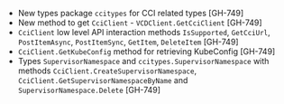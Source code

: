 * New types package `ccitypes` for CCI related types [GH-749]
* New method to get `CciClient` - `VCDClient.GetCciClient` [GH-749]
* `CciClient` low level API interaction methods `IsSupported`, `GetCciUrl`, `PostItemAsync`, `PostItemSync`, `GetItem`, `DeleteItem` [GH-749]
* `CciClient.GetKubeConfig` method for retrieving KubeConfig [GH-749]
* Types `SupervisorNamespace` and `ccitypes.SupervisorNamespace` with methods
  `CciClient.CreateSupervisorNamespace`, `CciClient.GetSupervisorNamespaceByName` and
  `SupervisorNamespace.Delete` [GH-749]

